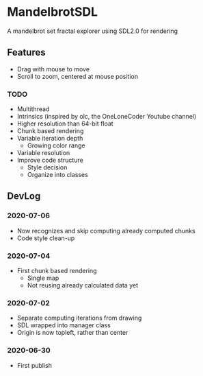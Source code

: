 # MandelbrotSDL

A mandelbrot set fractal explorer using SDL2.0 for rendering

## Features

- Drag with mouse to move
- Scroll to zoom, centered at mouse position

### TODO

- Multithread
- Intrinsics (inspired by olc, the OneLoneCoder Youtube channel)
- Higher resolution than 64-bit float
- Chunk based rendering
- Variable iteration depth
  - Growing color range
- Variable resolution
- Improve code structure
  - Style decision
  - Organize into classes

## DevLog

### 2020-07-06

- Now recognizes and skip computing already computed chunks
- Code style clean-up

### 2020-07-04

- First chunk based rendering
  - Single map
  - Not reusing already calculated data yet

### 2020-07-02

- Separate computing iterations from drawing
- SDL wrapped into manager class
- Origin is now topleft, rather than center

### 2020-06-30

- First publish